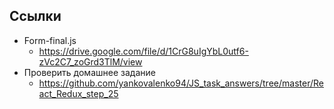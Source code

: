 ## Ссылки

- Form-final.js
	- https://drive.google.com/file/d/1CrG8uIgYbL0utf6-zVc2C7_zoGrd3TlM/view
- Проверить домашнее задание
	- https://github.com/yankovalenko94/JS_task_answers/tree/master/React_Redux_step_25
